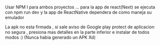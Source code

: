 Usar NPM I para ambos proyectos ... para la app de react(Next) se ejecuta con npm run dev y la app de ReactNative dependera de como maneja su emulador

La apk no esta firmada , si sale aviso de Google play protect de aplicacion no segura , presiona mas detalles en la parte inferior e instalar de todos modos :) (Nunca habia generado un APK Xd) 
